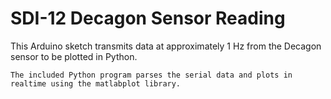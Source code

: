 # SDI-12 Decagon Sensor Reading
 This Arduino sketch transmits data at approximately 1 Hz from the Decagon sensor to be plotted in Python.

    The included Python program parses the serial data and plots in realtime using the matlabplot library.
